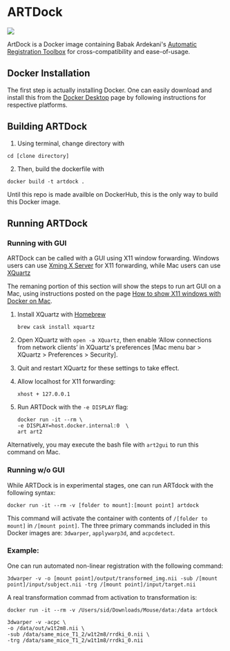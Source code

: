 # ARTDock
<a href="https://circleci.com/gh/m-ama/ARTDock">
    <img src="https://img.shields.io/circleci/build/github/m-ama/ARTDock?label=circleci">
</a>

ArtDock is a Docker image containing Babak Ardekani's [Automatic Registration Toolbox](https://www.nitrc.org/projects/art) for cross-compatibility and ease-of-usage.

## Docker Installation
The first step is actually installing Docker. One can easily download and install this from the [Docker Desktop](https://www.docker.com/products/docker-desktop) page by following instructions for respective platforms.

## Building ARTDock
1. Using terminal, change directory with 
```
cd [clone directory]
```

2. Then, build the dockerfile with
```
docker build -t artdock .
```

Until this repo is made availble on DockerHub, this is the only way to build this Docker image.

## Running ARTDock

### Running with GUI
ARTDock can be called with a GUI using X11 window forwarding. Windows users
can use [Xming X Server](https://sourceforge.net/projects/xming/) for X11
forwarding, while Mac users can use [XQuartz](https://www.xquartz.org/)

The remaning portion of this section will show the steps to run art GUI
on a Mac, using instructions posted on the page [How to show X11
windows with Docker on Mac](https://medium.com/@mreichelt/how-to-show-x11-windows-within-docker-on-mac-50759f4b65cb).

1. Install XQuartz with [Homebrew](https://brew.sh/)
    ```
    brew cask install xquartz
    ```

2. Open XQuartz with `open -a XQuartz`, then enable ‘Allow connections from network clients’ in XQuartz's preferences [Mac menu bar > XQuartz > Preferences > Security].

3. Quit and restart XQuartz for these settings to take effect.

4. Allow localhost for X11 forwarding:
    ```
    xhost + 127.0.0.1
    ```

5. Run ARTDock with the `-e DISPLAY` flag:
    ```
    docker run -it --rm \
    -e DISPLAY=host.docker.internal:0  \
    art art2  
    ```
 Alternatively, you may execute the bash file with `art2gui` to run
 this command on Mac.

### Running w/o GUI
While ARTDock is in experimental stages, one can run ARTdock with the following syntax:
```
docker run -it --rm -v [folder to mount]:[mount point] artdock
```

This command will activate the container with contents of `/[folder to mount]` in `/[mount point]`. The three primary commands included in this Docker images are: `3dwarper`, `applywarp3d`, and `acpcdetect`.



### Example:
One can run automated non-linear registration with the following command:
```
3dwarper -v -o [mount point]/output/transformed_img.nii -sub /[mount point]/input/subject.nii -trg /[mount point]/input/target.nii
```

A real transformation commad from activation to transformation is:
```
docker run -it --rm -v /Users/sid/Downloads/Mouse/data:/data artdock
```
```
3dwarper -v -acpc \
-o /data/out/w1t2m8.nii \
-sub /data/same_mice_T1_2/w1t2m8/rrdki_0.nii \
-trg /data/same_mice_T1_2/w1t1m8/rrdki_0.nii
```